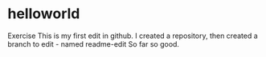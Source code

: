 # helloworld
Exercise 
This is my first edit in github.  I created a repository, then created a branch to edit - named readme-edit
So far so good.
